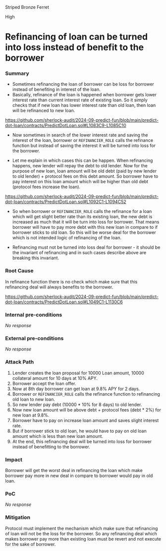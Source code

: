 Striped Bronze Ferret

High

# Refinancing of loan can be turned into loss instead of benefit to the borrower

### Summary

- Sometimes refinancing the loan of borrower can be loss for borrower instead of benefiting in interest of the loan.
- Basically, refinance of the loan is happened when borrower gets lower interest rate than current interest rate of existing loan. So it simply checks that if new loan has lower interest rate than old loan, then loan will be refinanced to new loan.

https://github.com/sherlock-audit/2024-09-predict-fun/blob/main/predict-dot-loan/contracts/PredictDotLoan.sol#L1083C9-L1085C10

- Now sometimes in search of the lower interest rate and saving the interest of the loan, borrower or `REFINANCIER_ROLE` calls the refinance function but instead of saving the interest it will be turned into loss for the borrower.

- Let me explain in which cases this can be happen. When refinancing happens, new lender will repay the debt to old lender. Now for the purpose of new loan, loan amount will be old debt (paid by new lender to old lender) + protocol fees on this debt amount. So borrower have to pay interest on this loan amount which will be higher than old debt (protocol fees increase the loan).

https://github.com/sherlock-audit/2024-09-predict-fun/blob/main/predict-dot-loan/contracts/PredictDotLoan.sol#L1092C1-L1094C52

- So when borrower or `REFINANCIER_ROLE` calls the refinance for a loan which will get slight better rate than its existing loan, the new debt is increased as much that it will be turn into loss for borrower. That means borrower will have to pay more debt with this new loan in compare to if borrower sticks to old loan. So this will be worse deal for the borrower which is not intended logic of refinancing of the loan.

- Refinancing must not be turned into loss deal for borrower - it should be the invariant of refinancing and in such cases describe above are breaking this invariant.

### Root Cause

In refinance function there is no check which make sure that this refinancing deal will always benefits to the borrower.

https://github.com/sherlock-audit/2024-09-predict-fun/blob/main/predict-dot-loan/contracts/PredictDotLoan.sol#L1049C1-L1130C6

### Internal pre-conditions

_No response_

### External pre-conditions

_No response_

### Attack Path

1. Lender creates the loan proposal for 10000 Loan amount, 10000 collateral amount for 10 days at 10% APY.
2. Borrower accept the loan offer.
3. Now at 8th day borrower can get loan at 9.8% APY for 2 days.
4. Borrower or `REFINANCIER_ROLE` calls the refinance function to refinancing old loan to new loan.
5. So new lender pay debt (10000 * 10% for 8 days) to old lender.
6. Now new loan amount will be above debt + protocol fees (debt * 2%) for new loan at 9.8%.
7. Borrower have to pay on increase loan amount and saves slight interest rate.
8. But if borrower stick to old loan, he would have to pay on old loan amount which is less than new loan amount.
9. At the end, this refinancing deal will be turned into loss for borrower instead of benefitting to the borrower.

### Impact

Borrower will get the worst deal in refinancing the loan which make borrower pay more in new deal in compare to borrower would pay in old loan.

### PoC

_No response_

### Mitigation

Protocol must implement the mechanism which make sure that refinancing of loan will not be the loss for the borrower. So any refinancing deal which makes borrower pay more than existing loan must be revert and not execute for the sake of borrower. 